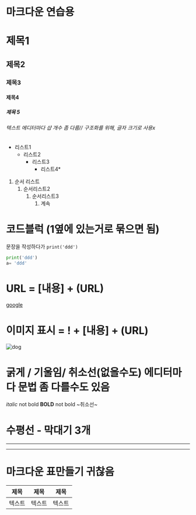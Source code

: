 # 마크다운 연습용
# 제목1
## 제목2
### 제목3
#### 제목4  
##### 제목 5
###### 텍스트 에디터마다 샵 개수 좀 다름// 구조화를 위해, 글자 크기로 사용x

* 리스트1
	* 리스트2
		* 리스트3
			* 리스트4*

1. 순서 리스트
	1. 순서리스트2
		1. 순서리스트3
			1. 계속

# 코드블럭 (1옆에 있는거로 묶으면 됨)
문장을 작성하다가 `print('ddd')`
``` python
print('ddd')
a= 'ddd'
```


# URL  = [내용] + (URL)

[google]([Google](https://www.google.co.kr/))

# 이미지 표시 =  ! + [내용] + (URL)

![dog](https://www.bing.com/th?id=AMMS_01acb207aef490c621d7babd3622b9f4&w=236&h=183&c=8&rs=1&o=5&pid=3.1&rm=2)

# 굵게 / 기울임/ 취소선(없을수도) 에디터마다 문법 좀 다를수도 있음

*italic*
not bold **BOLD** not bold
~취소선~

# 수평선 - 막대기 3개
___
---

# 마크다운 표만들기 귀찮음

|제목|제목|제목|
|---|---|---|
|텍스트|텍스트|텍스트
